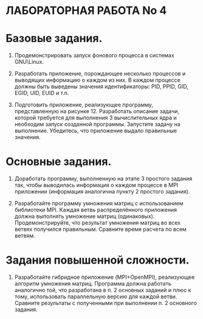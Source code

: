# ЛАБОРАТОРНАЯ РАБОТА No 4 

<h1>Базовые задания.</h1>

1. Продемонстрировать запуск фонового процесса в системах GNU\Linux.

2. Разработать приложение, порождающее несколько процессов и выводящих информацию о
каждом из них. В каждом процессе должны быть выведены значения идентификаторы: PID, PPID,
GID, EGID, UID, EUID и т.п.

3. Подготовить приложение, реализующее программу, представленную на рисунке 12. 
Разработать описание задачи, которой требуется для выполнения 3 вычислительных ядра и необходим
запуск созданной программы. Запустите задачу на выполнение. Убедитесь, что приложение выдало
правильные значения.

<h1>Основные задания.</h1>

1. Доработать программу, выполненную на этапе 3 простого задания так, чтобы выводилась
информация о каждом процессе в MPI приложении (информация аналогична пункту 2 простого задания).

2. Разработайте программу умножения матриц с использованием библиотеки MPI. Каждая
ветвь распределённого приложения должна выполнять умножение матриц (одинаковых). 
Продемонстрируйте, что результат умножения матриц во всех ветвях получился правильным. Сравните
время расчета по всем ветвям.

<h1>Задания повышенной сложности.</h1>

1. Разработайте гибридное приложение (MPI+OpenMPI), реализующее алгоритм умножения
матриц. Программа должна работать аналогично той, что разработана в п. 2 основных заданий и
плюс к тому, использовать параллельную версию для каждой ветви. Сравните результаты с 
полученными при выполнении п. 2 основного задания.
